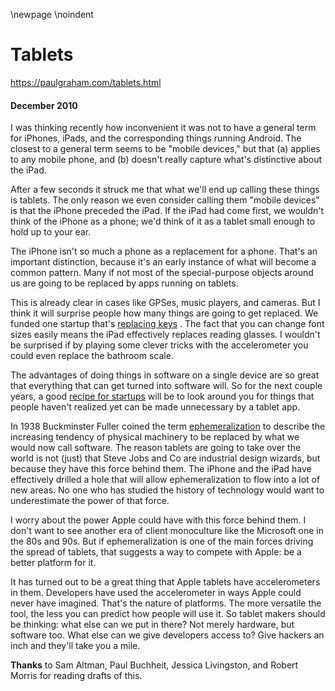 \newpage
\noindent

Tablets
=======


  

<https://paulgraham.com/tablets.html>
  

#### December 2010


  

  

 I was thinking recently how inconvenient it was not to have a general
term for iPhones, iPads, and the corresponding things running
Android. The closest to a general term seems to be "mobile devices,"
but that (a) applies to any mobile phone, and (b) doesn't really
capture what's distinctive about the iPad.
   

  

 After a few seconds it struck me that what we'll end up calling
these things is tablets. The only reason we even consider calling
them "mobile devices" is that the iPhone preceded the iPad. If the
iPad had come first, we wouldn't think of the iPhone as a phone;
we'd think of it as a tablet small enough to hold up to your ear.
   

  

 The iPhone isn't so much a phone as a replacement for a phone.
That's an important distinction, because it's an early instance of
what will become a common pattern. Many if not most of the
special\-purpose objects around us are going to be replaced by apps
running on tablets.
   

  

 This is already clear in cases like GPSes, music players, and
cameras. But I think it will surprise people how many things are
going to get replaced. We funded one startup that's
 [replacing keys](http://lockitron.com/) 
 .
The fact that you can change font sizes easily means the iPad
effectively replaces reading glasses. I wouldn't be surprised if
by playing some clever tricks with the accelerometer you could even
replace the bathroom scale.
   

  

 The advantages of doing things in software on a single device are
so great that everything that can get turned into software will.
So for the next couple years, a good
 [recipe for startups](http://ycombinator.com/rfs8.html) 
 will be to look around you for things that people haven't realized
yet can be made unnecessary by a tablet app.
   

  

 In 1938 Buckminster Fuller coined the term
 [ephemeralization](http://en.wikipedia.org/wiki/Ephemeralization) 
 to
describe the increasing tendency of physical machinery to be replaced
by what we would now call software. The reason tablets are going
to take over the world is not (just) that Steve Jobs and Co are
industrial design wizards, but because they have this force behind
them. The iPhone and the iPad have effectively drilled a hole that
will allow ephemeralization to flow into a lot of new areas. No one
who has studied the history of technology would want to underestimate
the power of that force.
   

  

 I worry about the power Apple could have with this force behind
them. I don't want to see another era of client monoculture like
the Microsoft one in the 80s and 90s. But if ephemeralization is
one of the main forces driving the spread of tablets, that suggests
a way to compete with Apple: be a better platform for it.
   

  

 It has turned out to be a great thing that Apple tablets have
accelerometers in them. Developers have used the accelerometer in
ways Apple could never have imagined. That's the nature of platforms.
The more versatile the tool, the less you can predict how people
will use it. So tablet makers should be thinking: what else can
we put in there? Not merely hardware, but software too. What else
can we give developers access to? Give hackers an inch and they'll
take you a mile.
   

  

  

  

  

  

  

  

**Thanks** 
 to Sam Altman, Paul Buchheit, Jessica Livingston, and
Robert Morris for reading drafts of this.
   

  

  

  



